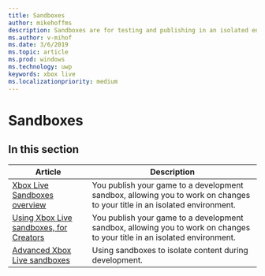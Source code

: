 ```yaml
---
title: Sandboxes
author: mikehoffms
description: Sandboxes are for testing and publishing in an isolated environment.
ms.author: v-mihof
ms.date: 3/6/2019
ms.topic: article
ms.prod: windows
ms.technology: uwp
keywords: xbox live
ms.localizationpriority: medium
---
```


# Sandboxes


## In this section

| Article | Description |
|---------|-------------|
| [Xbox Live Sandboxes overview](../../xbox-live-sandboxes.md) | You publish your game to a development sandbox, allowing you to work on changes to your title in an isolated environment. |
| [Using Xbox Live sandboxes, for Creators](../../get-started-with-creators/xbox-live-sandboxes-creators.md) | You publish your game to a development sandbox, allowing you to work on changes to your title in an isolated environment. |
| [Advanced Xbox Live sandboxes](../../advanced-xbox-live-sandboxes.md) | Using sandboxes to isolate content during development. |
